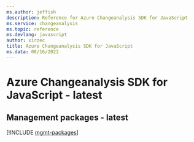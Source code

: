 ```yaml
---
ms.author: jeffish
description: Reference for Azure Changeanalysis SDK for JavaScript
ms.service: changeanalysis
ms.topic: reference
ms.devlang: javascript
author: xirzec
title: Azure Changeanalysis SDK for JavaScript
ms.data: 08/16/2022
---
```

# Azure Changeanalysis SDK for JavaScript - latest

## Management packages - latest
[!INCLUDE [mgmt-packages](changeanalysis-mgmt-index.md)]
